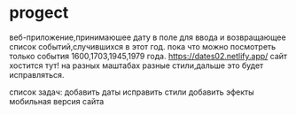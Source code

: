 # progect 
веб-приложение,принимаюшее дату в поле  для ввода и возвращающее список событий,случившихся в этот год.
пока что можно посмотреть только события 1600,1703,1945,1979 года.
https://dates02.netlify.app/ сайт хостится тут!
на разных маштабах разные стили,дальше это будет исправляться.


список задач:
добавить даты
исправить стили
добавить эфекты
мобильная версия сайта
